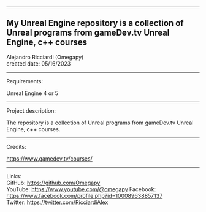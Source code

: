 -----------------------------------------------------------------------------------------------------------------------------
My Unreal Engine repository is a collection of Unreal programs from gameDev.tv Unreal Engine, c++ courses
-----------------------------------------------------------------------------------------------------------------------------

 Alejandro Ricciardi (Omegapy)  
 created date: 05/16/2023  

-----------------------------------------------------------------------------------------------------------------------------
Requirements:  

Unreal Engine 4 or 5 

-----------------------------------------------------------------------------------------------------------------------------
Project description:

The repository is a collection of Unreal programs from gameDev.tv Unreal Engine, c++ courses.

-----------------------------------------------------------------------------------------------------------------------------
Credits:

https://www.gamedev.tv/courses/

-----------------------------------------------------------------------------------------------------------------------------

Links:  
GitHub: https://github.com/Omegapy  
YouTube: https://www.youtube.com/@omegapy
Facebook: https://www.facebook.com/profile.php?id=100089638857137  
Twitter: https://twitter.com/RicciardiAlex



